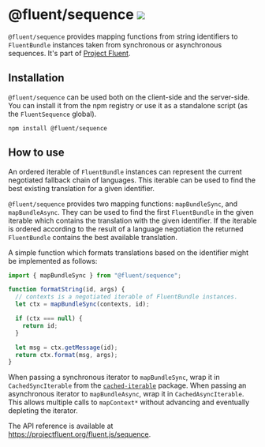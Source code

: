 # @fluent/sequence ![](https://github.com/projectfluent/fluent.js/workflows/test/badge.svg)

`@fluent/sequence` provides mapping functions from string identifiers to
`FluentBundle` instances taken from synchronous or asynchronous sequences.
It's part of [Project Fluent][].

[project fluent]: https://projectfluent.org

## Installation

`@fluent/sequence` can be used both on the client-side and the server-side.
You can install it from the npm registry or use it as a standalone script (as
the `FluentSequence` global).

    npm install @fluent/sequence

## How to use

An ordered iterable of `FluentBundle` instances can represent the current
negotiated fallback chain of languages. This iterable can be used to find the
best existing translation for a given identifier.

`@fluent/sequence` provides two mapping functions: `mapBundleSync`, and
`mapBundleAsync`. They can be used to find the first `FluentBundle` in the
given iterable which contains the translation with the given identifier. If
the iterable is ordered according to the result of a language negotiation the
returned `FluentBundle` contains the best available translation.

A simple function which formats translations based on the identifier might
be implemented as follows:

```js
import { mapBundleSync } from "@fluent/sequence";

function formatString(id, args) {
  // contexts is a negotiated iterable of FluentBundle instances.
  let ctx = mapBundleSync(contexts, id);

  if (ctx === null) {
    return id;
  }

  let msg = ctx.getMessage(id);
  return ctx.format(msg, args);
}
```

When passing a synchronous iterator to `mapBundleSync`, wrap it in
`CachedSyncIterable` from the [`cached-iterable`][] package. When passing an
asynchronous iterator to `mapBundleAsync`, wrap it in `CachedAsyncIterable`.
This allows multiple calls to `mapContext*` without advancing and eventually
depleting the iterator.

The API reference is available at
https://projectfluent.org/fluent.js/sequence.

[`cached-iterable`]: https://www.npmjs.com/package/cached-iterable
